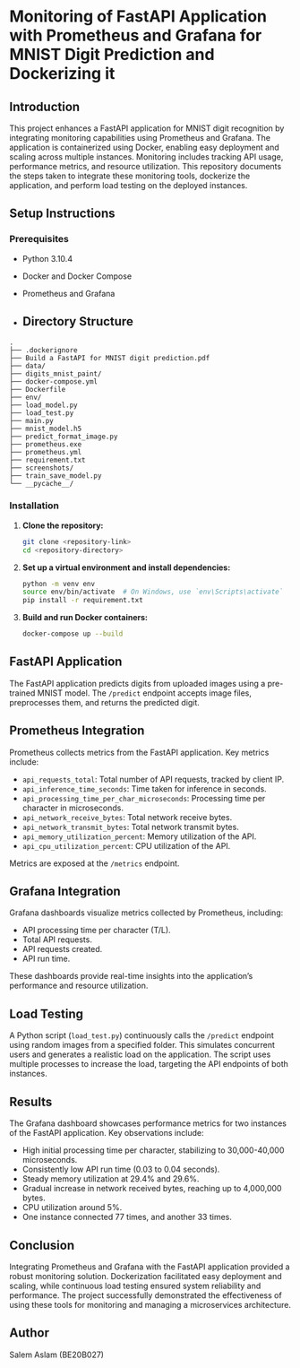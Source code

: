 # Monitoring of FastAPI Application with Prometheus and Grafana for MNIST Digit Prediction and Dockerizing it

## Introduction
This project enhances a FastAPI application for MNIST digit recognition by integrating monitoring capabilities using Prometheus and Grafana. The application is containerized using Docker, enabling easy deployment and scaling across multiple instances. Monitoring includes tracking API usage, performance metrics, and resource utilization. This repository documents the steps taken to integrate these monitoring tools, dockerize the application, and perform load testing on the deployed instances.

## Setup Instructions

### Prerequisites
- Python 3.10.4
- Docker and Docker Compose
- Prometheus and Grafana

- ## Directory Structure
```
.
├── .dockerignore
├── Build a FastAPI for MNIST digit prediction.pdf
├── data/
├── digits_mnist_paint/
├── docker-compose.yml
├── Dockerfile
├── env/
├── load_model.py
├── load_test.py
├── main.py
├── mnist_model.h5
├── predict_format_image.py
├── prometheus.exe
├── prometheus.yml
├── requirement.txt
├── screenshots/
├── train_save_model.py
└── __pycache__/
```

### Installation
1. **Clone the repository:**
    ```bash
    git clone <repository-link>
    cd <repository-directory>
    ```

2. **Set up a virtual environment and install dependencies:**
    ```bash
    python -m venv env
    source env/bin/activate  # On Windows, use `env\Scripts\activate`
    pip install -r requirement.txt
    ```

3. **Build and run Docker containers:**
    ```bash
    docker-compose up --build
    ```

## FastAPI Application
The FastAPI application predicts digits from uploaded images using a pre-trained MNIST model. The `/predict` endpoint accepts image files, preprocesses them, and returns the predicted digit.

## Prometheus Integration
Prometheus collects metrics from the FastAPI application. Key metrics include:
- `api_requests_total`: Total number of API requests, tracked by client IP.
- `api_inference_time_seconds`: Time taken for inference in seconds.
- `api_processing_time_per_char_microseconds`: Processing time per character in microseconds.
- `api_network_receive_bytes`: Total network receive bytes.
- `api_network_transmit_bytes`: Total network transmit bytes.
- `api_memory_utilization_percent`: Memory utilization of the API.
- `api_cpu_utilization_percent`: CPU utilization of the API.

Metrics are exposed at the `/metrics` endpoint.

## Grafana Integration
Grafana dashboards visualize metrics collected by Prometheus, including:
- API processing time per character (T/L).
- Total API requests.
- API requests created.
- API run time.

These dashboards provide real-time insights into the application’s performance and resource utilization.

## Load Testing
A Python script (`load_test.py`) continuously calls the `/predict` endpoint using random images from a specified folder. This simulates concurrent users and generates a realistic load on the application. The script uses multiple processes to increase the load, targeting the API endpoints of both instances.

## Results
The Grafana dashboard showcases performance metrics for two instances of the FastAPI application. Key observations include:
- High initial processing time per character, stabilizing to 30,000-40,000 microseconds.
- Consistently low API run time (0.03 to 0.04 seconds).
- Steady memory utilization at 29.4% and 29.6%.
- Gradual increase in network received bytes, reaching up to 4,000,000 bytes.
- CPU utilization around 5%.
- One instance connected 77 times, and another 33 times.

## Conclusion
Integrating Prometheus and Grafana with the FastAPI application provided a robust monitoring solution. Dockerization facilitated easy deployment and scaling, while continuous load testing ensured system reliability and performance. The project successfully demonstrated the effectiveness of using these tools for monitoring and managing a microservices architecture.


## Author
Salem Aslam (BE20B027)
